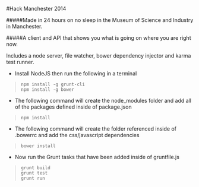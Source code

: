#Hack Manchester 2014

#####Made in 24 hours on no sleep in the Museum of Science and Industry in Manchester.

#####A client and API that shows you what is going on where you are right now.

Includes a node server, file watcher, bower dependency injector and karma test runner.  

- Install NodeJS then run the following in a terminal
>``
npm install -g grunt-cli
``  
>``
npm install -g bower
``  

- The following command will create the node_modules folder and add all of the packages defined inside of package.json
>``
npm install
``

- The following command will create the folder referenced inside of .bowerrc and add the css/javascript dependencies
>``
bower install
``

- Now run the Grunt tasks that have been added inside of gruntfile.js
>``
grunt build
``  
>``
grunt test
``  
>``
grunt run
``